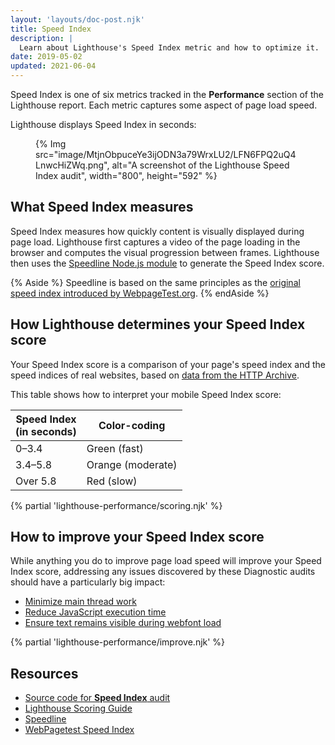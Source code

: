 ```yaml
---
layout: 'layouts/doc-post.njk'
title: Speed Index
description: |
  Learn about Lighthouse's Speed Index metric and how to optimize it.
date: 2019-05-02
updated: 2021-06-04
---
```


Speed Index is one of six metrics
tracked in the **Performance** section of the Lighthouse report.
Each metric captures some aspect of page load speed.

Lighthouse displays Speed Index in seconds:

<figure>
  {% Img src="image/MtjnObpuceYe3ijODN3a79WrxLU2/LFN6FPQ2uQ4LnwcHiZWq.png", alt="A screenshot of the Lighthouse Speed Index audit", width="800", height="592" %}
</figure>

## What Speed Index measures

Speed Index measures how quickly content is visually displayed during page load.
Lighthouse first captures a video of the page loading in the browser and
computes the visual progression between frames.
Lighthouse then uses the [Speedline Node.js module](https://github.com/paulirish/speedline)
to generate the Speed Index score.

{% Aside %}
Speedline is based on the same principles as the
[original speed index introduced by WebpageTest.org](https://github.com/WPO-Foundation/webpagetest-docs/blob/main/src/metrics/SpeedIndex.md).
{% endAside %}

## How Lighthouse determines your Speed Index score

Your Speed Index score is a comparison of your page's speed index
and the speed indices of real websites, based on
[data from the HTTP Archive](/docs/lighthouse/performance/performance-scoring/#metric-scores).

This table shows how to interpret your mobile Speed Index score:

<div class="table-wrapper">
  <table>
    <thead>
      <tr>
        <th>Speed Index<br>(in seconds)</th>
        <th>Color-coding</th>
      </tr>
    </thead>
    <tbody>
      <tr>
        <td>0–3.4</td>
        <td>Green (fast)</td>
      </tr>
      <tr>
        <td>3.4–5.8</td>
        <td>Orange (moderate)</td>
      </tr>
      <tr>
        <td>Over 5.8</td>
        <td>Red (slow)</td>
      </tr>
    </tbody>
  </table>
</div>

{% partial 'lighthouse-performance/scoring.njk' %}

## How to improve your Speed Index score

While anything you do to improve page load speed
will improve your Speed Index score,
addressing any issues discovered by these Diagnostic audits
should have a particularly big impact:

- [Minimize main thread work](/docs/lighthouse/performance/mainthread-work-breakdown/)
- [Reduce JavaScript execution time](/docs/lighthouse/performance/bootup-time/)
- [Ensure text remains visible during webfont load](/docs/lighthouse/performance/font-display/)

{% partial 'lighthouse-performance/improve.njk' %}

## Resources

- [Source code for **Speed Index** audit](https://github.com/GoogleChrome/lighthouse/blob/master/lighthouse-core/audits/metrics/speed-index.js)
- [Lighthouse Scoring Guide](/docs/lighthouse/performance/performance-scoring/)
- [Speedline](https://github.com/paulirish/speedline)
- [WebPagetest Speed Index](https://github.com/WPO-Foundation/webpagetest-docs/blob/main/src/metrics/SpeedIndex.md)
